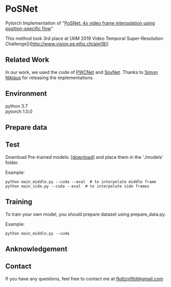 # PoSNet
Pytorch Implementation of "[PoSNet: 4x video frame interpolation using position-specific flow]()"

This method took 3rd place at [AIM 2019 Video Temporal Super-Resolution Challenge])(http://www.vision.ee.ethz.ch/aim19/)

## Related Work
In our work, we used the code of [PWCNet](https://github.com/sniklaus/pytorch-pwc) and [SpyNet](https://github.com/sniklaus/pytorch-spynet). Thanks to [Simon Niklaus](https://github.com/sniklaus) for releasing the implementations.

## Environment  
  python 3.7   
  pytorch 1.0.0  

## Prepare data


## Test
Download Pre-trained models: [[download]](https://drive.google.com/folderview?id=18-39JPIN0w7rp7oewlQf8C0ur7oa4DxY) and place them in the './models' folder.  

Example:  
```
python main_middle.py --cuda --eval  # to interpolate middle frame
python main_side.py --cuda --eval  # to interpolate side frames
```


## Training
To train your own model, you should prepare dataset using prepare_data.py.

Example:  
```
python main_middle.py --cuda
```
  
## Anknowledgement


## Contact
If you have any questions, feel free to contact me at fkdlzmftld@gmail.com
